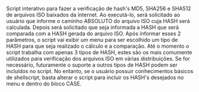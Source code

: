   Script interativo para fazer a verificação de hash's MD5, SHA256 e SHA512 de arquivos ISO baixados da internet. Ao executá-lo, será solicitado ao usuário que informe o caminho ABSOLUTO do arquivo ISO cuja HASH será calculada. Depois será solicitado que seja informada a HASH que será comparada com a HASH gerada do arquivo ISO. Após informar esses 2 parâmetros, o script vai exibir um menu para ser escolhido um tipo de HASH para que seja realizado o cálculo e a comparação. Até o momento o script trabalha com apenas 3 tipos de HASH, estes são os mais comumente utilizados para verificação dos arquivos ISO em várias distribuições. Se for necessário, futuramente o suporte a outros tipos de HASH podem ser incluídos no script. No entanto, se o usuário possuir conhecimentos básicos de shellscript, basta alterar o script para incluir os HASH's desejados no menu e dentro do bloco CASE.
